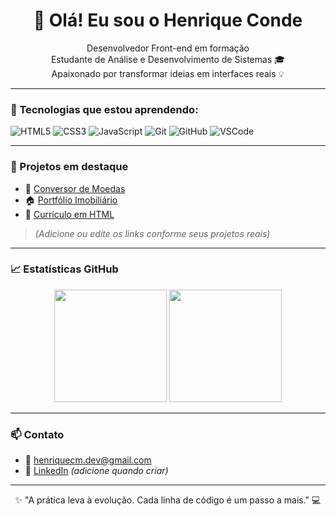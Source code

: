 <h1 align="center">👋 Olá! Eu sou o Henrique Conde</h1>

<p align="center">
  Desenvolvedor Front-end em formação <br/>
  Estudante de Análise e Desenvolvimento de Sistemas 🎓 <br/>
  Apaixonado por transformar ideias em interfaces reais 💡
</p>

---

### 🚀 Tecnologias que estou aprendendo:

![HTML5](https://img.shields.io/badge/-HTML5-E34F26?style=for-the-badge&logo=html5&logoColor=fff)
![CSS3](https://img.shields.io/badge/-CSS3-1572B6?style=for-the-badge&logo=css3&logoColor=fff)
![JavaScript](https://img.shields.io/badge/-JavaScript-F7DF1E?style=for-the-badge&logo=javascript&logoColor=000)
![Git](https://img.shields.io/badge/-Git-F05032?style=for-the-badge&logo=git&logoColor=fff)
![GitHub](https://img.shields.io/badge/-GitHub-181717?style=for-the-badge&logo=github&logoColor=fff)
![VSCode](https://img.shields.io/badge/-VSCode-007ACC?style=for-the-badge&logo=visual-studio-code&logoColor=fff)

---

### 💼 Projetos em destaque

- 🧮 [Conversor de Moedas](https://github.com/henriqueconde-dev/conversor-moedas)
- 🏠 [Portfólio Imobiliário](https://github.com/henriqueconde-dev/portfolio-imobiliaria)
- 📄 [Currículo em HTML](https://github.com/henriqueconde-dev/curriculo-html)

> *(Adicione ou edite os links conforme seus projetos reais)*

---

### 📈 Estatísticas GitHub

<div align="center">
  <img height="180em" src="https://github-readme-stats.vercel.app/api?username=henriqueconde-dev&show_icons=true&theme=tokyonight&include_all_commits=true&count_private=true"/>
  <img height="180em" src="https://github-readme-stats.vercel.app/api/top-langs/?username=henriqueconde-dev&layout=compact&langs_count=7&theme=tokyonight"/>
</div>

---

### 📫 Contato

- 📧 [henriquecm.dev@gmail.com](mailto:henriquecm.dev@gmail.com)
- 💼 [LinkedIn](https://www.linkedin.com/in/seu-perfil) _(adicione quando criar)_

---

<p align="center">✨ "A prática leva à evolução. Cada linha de código é um passo a mais." 💻</p>
